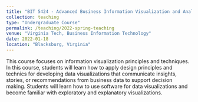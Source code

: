 ```yaml
---
title: "BIT 5424 - Advanced Business Information Visualization and Analytics (Spring 2022)"
collection: teaching
type: "Undergraduate Course"
permalink: /teaching/2022-spring-teaching
venue: "Virginia Tech, Business Information Technology"
date: 2022-01-18
location: "Blacksburg, Virginia"
---
```


This course focuses on information visualization principles and techniques. In this course, students will learn how to apply design principles and technics for developing data visualizations that communicate insights, stories, or recommendations from business data to support decision making. Students will learn how to use software for data visualizations and become familiar with exploratory and explanatory visualizations.

